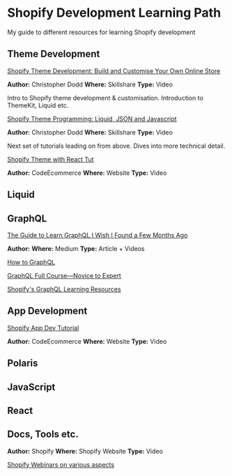 # Shopify Development Learning Path
My guide to different resources for learning Shopify development

## Theme Development

[Shopify Theme Development: Build and Customise Your Own Online Store](https://www.skillshare.com/classes/Shopify-Theme-Development-Build-and-Customise-Your-Own-Online-Store/1756809856/projects?via=custom-list)

 **Author:** Christopher Dodd **Where:** Skillshare **Type:** Video
 
 Intro to Shopify theme development & customisation. Introduction to ThemeKit, Liquid etc.

[Shopify Theme Programming: Liquid, JSON and Javascript](https://www.skillshare.com/classes/Shopify-Theme-Programming-Liquid-JSON-and-Javascript/60394778?via=custom-list)

 **Author:** Christopher Dodd **Where:** Skillshare **Type:** Video
 
 Next set of tutorials leading on from above. Dives into more technical detail.

[Shopify Theme with React Tut](https://codeecommerce.com/products/shopify-theme-with-react-tutorial)

  **Author:** CodeEcommerce **Where:** Website **Type:** Video

## Liquid

## GraphQL

[The Guide to Learn GraphQL I Wish I Found a Few Months Ago](https://medium.com/@kalin.chernev/the-guide-to-learn-graphql-i-wish-i-found-few-months-go-97f9d9ca6f12)

  **Author:**  **Where:** Medium **Type:** Article + Videos

[How to GraphQL](https://www.howtographql.com/)

[GraphQL Full Course—Novice to Expert](https://www.youtube.com/watch?v=ed8SzALpx1Q)

[Shopify's GraphQL Learning Resources](https://shopify.dev/concepts/graphql/learning-resources)

## App Development

[Shopify App Dev Tutorial](https://codeecommerce.com/products/shopify-app-dev-tutorial)

  **Author:** CodeEcommerce **Where:** Website **Type:** Video

## Polaris

## JavaScript

## React

## Docs, Tools etc.

**Author:** Shopify **Where:** Shopify Website **Type:** Video

[Shopify Webinars on various aspects](https://www.shopify.ca/partners/webinars)
